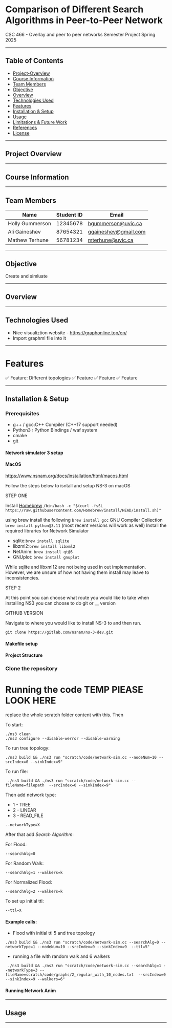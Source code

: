 # Comparison of Different Search Algorithms in Peer-to-Peer Network

CSC 466 - Overlay and peer to peer networks
Semester Project
Spring 2025

---

## Table of Contents

- [Project-Overview](#project-overview)
- [Course Information](#course-information)
- [Team Members](#team-members)
- [Objective](#objective)
- [Overview](#overview)
- [Technologies Used](#technologies-used)
- [Features](#features)
- [Installation & Setup](#installation--setup)
- [Usage](#usage)
- [Limitations & Future Work](#limitations--future-work)
- [References](#references)
- [License](#license)

---

## Project Overview

---

## Course Information

---

## Team Members

| Name            | Student ID | Email                |
| --------------- | ---------- | -------------------- |
| Holly Gummerson | 12345678   | hgummerson@uvic.ca   |
| Ali Gaineshev   | 87654321   | ggaineshev@gmail.com |
| Mathew Terhune  | 56781234   | mterhune@uvic.ca     |

---

## Objective

Create and simluate

---

## Overview

---

## Technologies Used

* Nice visualiztion website - https://graphonline.top/en/
* Import graphml file into it
---

# Features

✅ Feature: Different topologies
✅ Feature
✅ Feature
✅ Feature

---

## Installation & Setup

### Prerequisites

- g++ / gcc:C++ Compiler (C++17 support needed)
- Python3 : Python Bindings / waf system
- cmake
- git

#### Network simulator 3 setup

#### MacOS

https://www.nsnam.org/docs/installation/html/macos.html

Follow the steps below to isntall and setup NS-3 on macOS

STEP ONE

Install [Homebrew](https://brew.sh/) `/bin/bash -c "$(curl -fsSL https://raw.githubusercontent.com/Homebrew/install/HEAD/install.sh)"`

using brew install the following
`brew install gcc` GNU Compiler Collection
`brew install python@3.11` (most recent versions will work as well)
Install the required libraries for Network Simulator

- sqlite:`brew install sqlite`
- libzml2:`brew install libxml2`
- NetAnim: `brew install qt@5`
- GNUplot: `brew install gnuplot`

While sqlite and libxml12 are not being used in out implementation. However, we are unsure of how not having them install may leave to inconsistencies.

STEP 2

At this point you can choose what route you would like to take when installing NS3 you can choose to do git or \_\_ version

GITHUB VERSION

Navigate to where you would like to install NS-3 to and then run.

`git clone https://gitlab.com/nsnam/ns-3-dev.git`

#### Makefile setup

#### Project Structure

### Clone the repository

# Running the code TEMP PlEASE LOOK HERE
replace the whole scratch folder content with this. Then

To start:

```
./ns3 clean
./ns3 configure --disable-werror --disable-warning
```

To run tree topology:

```
./ns3 build && ./ns3 run "scratch/code/network-sim.cc --nodeNum=10 --srcIndex=0 --sinkIndex=9"
```

To run file:

```
 ./ns3 build && ./ns3 run "scratch/code/network-sim.cc --fileName=filepath  --srcIndex=0 --sinkIndex=9"
```
Then add network type:

* 1 - TREE
* 2 - LINEAR
* 3 - READ_FILE


```
--networkType=X
```

After that add *Search Algorithm*:

For Flood:
```
--searchAlg=0
```

For Random Walk:
```
--searchAlg=1 --walkers=k
```

For Normalized Flood:
```
--searchAlg=2 --walkers=k
```

To set up initial ttl:
```
--ttl=X
```

#### Example calls:

* Flood with initial ttl 5 and tree topology
```
./ns3 build && ./ns3 run "scratch/code/network-sim.cc --searchAlg=0 --networkType=1 --nodeNum=10 --srcIndex=0 --sinkIndex=9  --ttl=5"
```

* running a file with random walk and 6 walkers
```
 ./ns3 build && ./ns3 run "scratch/code/network-sim.cc --searchAlg=1 --networkType=3 --fileName=scratch/code/graphs/2_regular_with_10_nodes.txt  --srcIndex=0 --sinkIndex=9 --walkers=6"
```

#### Running Network Anim

---

## Usage

---
